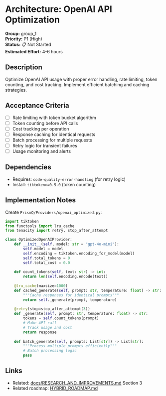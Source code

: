 # Architecture: OpenAI API Optimization

**Group:** group_1  
**Priority:** P1 (High)  
**Status:** 📋 Not Started  
**Estimated Effort:** 4-6 hours  

## Description

Optimize OpenAI API usage with proper error handling, rate limiting, token counting, and cost tracking. Implement efficient batching and caching strategies.

## Acceptance Criteria

- [ ] Rate limiting with token bucket algorithm
- [ ] Token counting before API calls
- [ ] Cost tracking per operation
- [ ] Response caching for identical requests
- [ ] Batch processing for multiple requests
- [ ] Retry logic for transient failures
- [ ] Usage monitoring and alerts

## Dependencies

- Requires: `code-quality-error-handling` (for retry logic)
- Install: `tiktoken>=0.5.0` (token counting)

## Implementation Notes

Create `PrismQ/Providers/openai_optimized.py`:

```python
import tiktoken
from functools import lru_cache
from tenacity import retry, stop_after_attempt

class OptimizedOpenAIProvider:
    def __init__(self, model: str = "gpt-4o-mini"):
        self.model = model
        self.encoding = tiktoken.encoding_for_model(model)
        self.total_tokens = 0
        self.total_cost = 0.0
    
    def count_tokens(self, text: str) -> int:
        return len(self.encoding.encode(text))
    
    @lru_cache(maxsize=1000)
    def cached_generate(self, prompt: str, temperature: float) -> str:
        """Cache responses for identical prompts"""
        return self._generate(prompt, temperature)
    
    @retry(stop=stop_after_attempt(3))
    def _generate(self, prompt: str, temperature: float) -> str:
        tokens = self.count_tokens(prompt)
        # Make API call
        # Track usage and cost
        return response
    
    def batch_generate(self, prompts: List[str]) -> List[str]:
        """Process multiple prompts efficiently"""
        # Batch processing logic
        pass
```

## Links

- Related: [docs/RESEARCH_AND_IMPROVEMENTS.md](../../../docs/RESEARCH_AND_IMPROVEMENTS.md) Section 3
- Related roadmap: [HYBRID_ROADMAP.md](../../../docs/roadmaps/HYBRID_ROADMAP.md)
